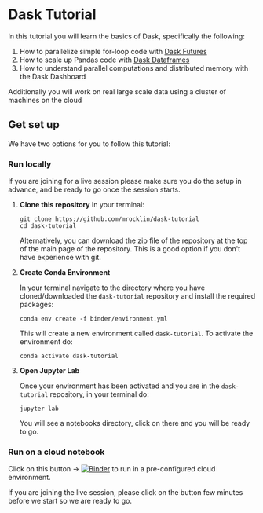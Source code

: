 # Dask Tutorial

In this tutorial you will learn the basics of Dask, specifically the following:

1.  How to parallelize simple for-loop code with [Dask Futures](https://docs.dask.org/en/stable/futures.html)
2.  How to scale up Pandas code with [Dask Dataframes](https://docs.dask.org/en/stable/dataframes.html)
3.  How to understand parallel computations and distributed memory with the Dask Dashboard

Additionally you will work on real large scale data using a cluster of machines on the cloud

## Get set up

We have two options for you to follow this tutorial:

### Run locally

If you are joining for a live session please make sure you do the setup in advance, and be ready to go once the session starts.

1. **Clone this repository**
    In your terminal:

    ```
    git clone https://github.com/mrocklin/dask-tutorial
    cd dask-tutorial
    ```
    Alternatively, you can download the zip file of the repository at the top of the main page of the repository. This is a good option if you don't have experience with git.

2. **Create Conda Environment**

    In your terminal navigate to the directory where you have cloned/downloaded the `dask-tutorial` repository and install the required packages:

    ```
    conda env create -f binder/environment.yml
    ```

    This will create a new environment called `dask-tutorial`. To activate the environment do:

    ```
    conda activate dask-tutorial
    ```

4. **Open Jupyter Lab**

    Once your environment has been activated and you are in the `dask-tutorial` repository, in your terminal do:

    ```
    jupyter lab
    ```

    You will see a notebooks directory, click on there and you will be ready to go.


### Run on a cloud notebook

Click on this button → [![Binder](https://mybinder.org/badge_logo.svg)](https://mybinder.org/v2/gh/mrocklin/dask-tutorial/HEAD) to run in a pre-configured cloud environment.

If you are joining the live session, please click on the button few minutes before we start so we are ready to go.

